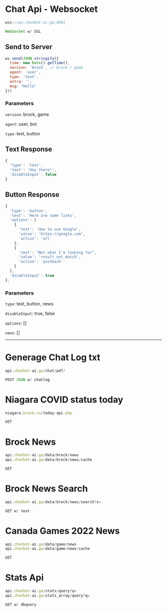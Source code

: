 # Chat Api - Websocket

```js
wss://ws.chatbot-ai.ga:8001

WebSocket w/ SSL
```
## Send to Server
```js
ws.send(JSON.stringify({
  time: new Date().getTime(),
  version: 'brock', // brock / game
  agent: 'user',
  type: 'text',
  extra: '',
  msg: "Hello"
}))
```

### Parameters

`version`: brock, game

`agent`: user, bot

`type`: text, button

## Text Response
```js
{
  'type': 'text',
  'text': 'Hey there!',
  'disableInput': false
}
```

## Button Response
```js
{
  'type': 'button',
  'text': 'Here are some links',
  'options': [
    {
      'text': 'How to use Google',
      'value': 'https://google.com',
      'action': 'url'
    },
    {
      'text': "Not what I'm looking for",
      'value': 'result_not_match',
      'action': 'postback'
    }
  ],
  'disableInput': true
},
```

### Parameters

`type`: text, button, news

`disableInput`: true, false

`options`: []

`news`: []

---

# Generage Chat Log txt

```js
api.chatbot-ai.ga/chat/pdf/

POST JSON w/ chatlog
```

# Niagara COVID status today
```js
niagara.krunk.cn/today-api.php

GET
```

# Brock News
```js
api.chatbot-ai.ga/data/brock/news
api.chatbot-ai.ga/data/brock/news/cache

GET
```

# Brock News Search
```js
api.chatbot-ai.ga/data/brock/news/search?s=

GET w/ text
```

# Canada Games 2022 News
```js
api.chatbot-ai.ga/data/game/news
api.chatbot-ai.ga/data/game/news/cache

GET
```

# Stats Api
```js
api.chatbot-ai.ga/stats/query?q=
api.chatbot-ai.ga/stats_array/query?q=

GET w/ dbquery
```